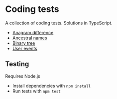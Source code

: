 # Coding tests

A collection of coding tests. Solutions in TypeScript.

- [Anagram difference](./anagram-difference/)
- [Ancestral names](./ancestral-names/)
- [Binary tree](./binary-tree/)
- [User events](./user-events/)

## Testing

Requires Node.js

- Install dependencies with `npm install`
- Run tests with `npm test`
